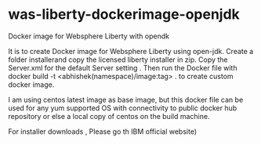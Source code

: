 # was-liberty-dockerimage-openjdk 
Docker image for Websphere Liberty with opendk

It is to create Docker image for Websphere Liberty using open-jdk.
Create a folder installerand copy the licensed liberty installer in zip.
Copy the Server.xml for the default Server setting .
Then run the Docker file with docker build -t <abhishek(namespace)/image:tag> . to create custom docker image.

I am using centos latest image as base image, but this docker file can be used for any yum supported OS with connectivity to public docker hub repository or else a local copy of centos on the build machine.

For installer downloads , Please go th IBM official website)
